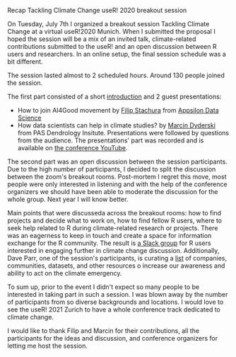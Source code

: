 Recap Tackling Climate Change useR! 2020 breakout session

On Tuesday, July 7th I organized a breakout session Tackling Climate Change at a virtual useR!2020 Munich.
When I submitted the proposal I hoped the session will be a mix of an invited talk, climate-related contributions submitted to the useR! and an open discussion
between R users and researchers. In an online setup, the final session schedule was a bit different.

The session lasted almost to 2 scheduled hours. Around 130 people joined the session.

The first part consisted of a short [introduction](https://github.com/olgamie/user2020_tackling_climate_change/tree/master) and 2 guest presentations:

* How to join AI4Good movement by [Filip Stachura](https://twitter.com/filipstachura?lang=en) from [Appsilon Data Science](https://appsilon.com/ai-for-good/)
* How data scientists can help in climate studies? by [Marcin Dyderski](https://twitter.com/mkdyderski?lang=en) from PAS Dendrology Insitute.
Presentations were followed by questions from the audience.
The presentations' part was recorded and is available on [the conference YouTube](https://www.youtube.com/watch?v=Wzmj0cFLfic&feature=emb_logo).

The second part was an open discussion between the session participants. Due to the high number of participants, I decided to split the discussion between the zoom's breakout rooms. Post-mortem I regret this move, most people were only interested in listening and with the help of the conference organizers we should have been able to moderate the discussion for the whole group. Next year I will know better.

Main points that were discusseda across the breakout rooms: how to find projects and decide what to work on, how to find fellow R users, where to seek help related to R during climate-related research or projects. There was an eagerness to keep in touch and create a space for information exchange for the R community. The result is [a Slack group](https://userstackling-uny5880.slack.com/join/shared_invite/zt-fkocefo6-kkRLrPqPI5WQR5P~HLdm9A#/) for R users interested in engaging further in climate change discussion. Additionally, Dave Parr, one of the session's participants, is curating a [list](https://github.com/DaveParr/awesome-climate-data) of companies, communities, datasets, and other resources o increase our awareness and ability to act on the climate emergency.

To sum up, prior to the event I didn't expect so many people to be interested in taking part in such a session. I was blown away by the number of participants from so diverse backgrounds and locations. I would love to see the useR! 2021 Zurich to have a whole conference track dedicated to climate change.

I would like to thank Filip and Marcin for their contributions, all the participants for the ideas and discussion, and conference organizers for letting me host the session.
